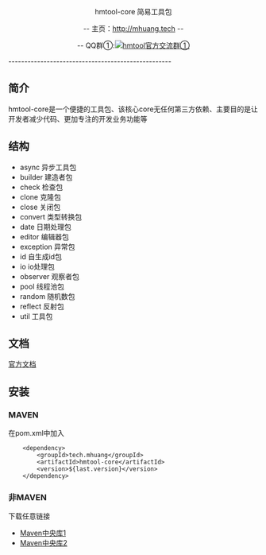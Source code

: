 <p align="center">
hmtool-core 简易工具包
</p>
<p align="center">
-- 主页：<a href="http://mhuang.tech">http://mhuang.tech</a>  --
</p>
<p align="center">
    -- QQ群①:<a target="_blank" href="//shang.qq.com/wpa/qunwpa?idkey=6703688b236038908f6c89b732758d00104b336a3a97bb511048d6fdc674ca01"><img border="0" src="//pub.idqqimg.com/wpa/images/group.png" alt="hmtool官方交流群①" title="hmtool官方交流群①"></a>
</p>
---------------------------------------------------

## 简介
hmtool-core是一个便捷的工具包、该核心core无任何第三方依赖、主要目的是让开发者减少代码、更加专注的开发业务功能等


## 结构
- async                     异步工具包
- builder                   建造者包
- check                     检查包
- clone                     克隆包
- close                     关闭包
- convert                   类型转换包
- date                      日期处理包
- editor                    编辑器包
- exception                 异常包
- id                        自生成id包
- io                        io处理包
- observer                  观察者包
- pool                      线程池包
- random                    随机数包
- reflect                   反射包
- util                      工具包

## 文档
[官方文档](http://mhuang.tech/hmtool-core)

## 安装

### MAVEN
在pom.xml中加入
```
    <dependency>
        <groupId>tech.mhuang</groupId>
        <artifactId>hmtool-core</artifactId>
        <version>${last.version}</version>
    </dependency>
```
### 非MAVEN
下载任意链接
- [Maven中央库1](https://repo1.maven.org/maven2/tech/mhuang/hmtool-core/)
- [Maven中央库2](http://repo2.maven.org/maven2/tech/mhuang/hmtool-core/)
